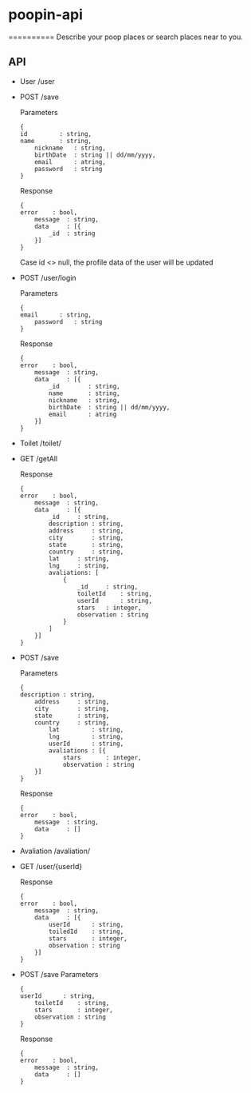 # poopin-api
 ==========
 Describe your poop places or search places near to you.

API
---------------------------------------------
* User /user
* POST /save

  	Parameters
  	```
   { 
   	id         : string,
   	name       : string,
		nickname   : string,
		birthDate  : string || dd/mm/yyyy,
		email      : atring,
		password   : string 
   }
  	``` 
  	Response
  	```
   { 
   	error    : bool,
		message  : string,
		data     : [{
			_id  : string
		}]
   }
  	``` 	
   Case id <> null, the profile data of the user will be updated
* POST /user/login

  	Parameters
  	```
   { 
   	email      : string,
		password   : string 
   }
  	``` 
  	Response
  	```
   { 
   	error    : bool,
		message  : string,
		data     : [{
			_id  	   : string,
			name       : string,
			nickname   : string,
			birthDate  : string || dd/mm/yyyy,
			email      : atring
		}]
   }
   	```
* Toilet /toilet/
* GET /getAll

  	Response
  	```
   { 
   	error    : bool,
		message  : string,
		data     : [{
			_id	    : string,
			description : string,
			address     : string,
			city	    : string,
			state	    : string,
			country	    : string,
			lat	    : string,
			lng	    : string,
			avaliations: [
				{
				    _id		: string,
				    toiletId	: string,
				    userId      : string,
				    stars	: integer,
				    observation : string
				}
			]
		}]
   }
  	```   	 	
* POST /save

  	Parameters
  	```
   { 
   	description : string,
		address     : string,
		city        : string,
		state       : string,
		country     : string,
	    	lat         : string,
	    	lng         : string,
	    	userId      : string,
	    	avaliations : [{
	    		stars       : integer,
            	observation : string
		}] 
   }
  	``` 
  	Response
  	```
   { 
   	error    : bool,
		message  : string,
		data     : []
   }
  	``` 	
	

* Avaliation /avaliation/
* GET /user/{userId}

  	Response
  	```
   { 
   	error    : bool,
		message  : string,
		data     : [{
			userId      : string,
			toiledId    : string,
			stars       : integer,
			observation : string
		}]
   }
  	``` 
	
* POST /save
Parameters
  	```
   { 
   	userId      : string,
		toiletId    : string,
		stars       : integer,
		observation : string
   }
  	``` 
  	Response
  	```
   { 
   	error    : bool,
		message  : string,
		data     : []
   }
  	``` 	


